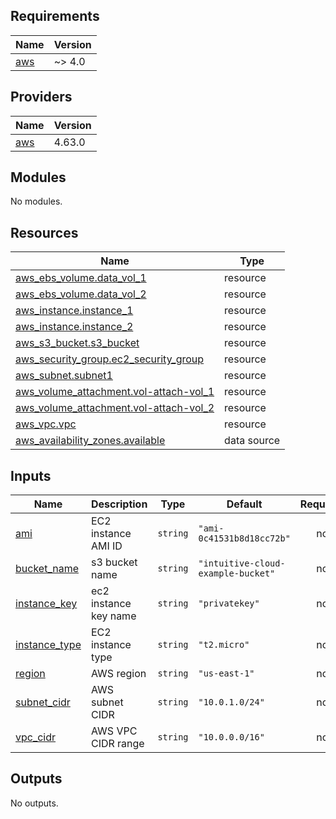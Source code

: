 ## Requirements

| Name | Version |
|------|---------|
| <a name="requirement_aws"></a> [aws](#requirement\_aws) | ~> 4.0 |

## Providers

| Name | Version |
|------|---------|
| <a name="provider_aws"></a> [aws](#provider\_aws) | 4.63.0 |

## Modules

No modules.

## Resources

| Name | Type |
|------|------|
| [aws_ebs_volume.data_vol_1](https://registry.terraform.io/providers/hashicorp/aws/latest/docs/resources/ebs_volume) | resource |
| [aws_ebs_volume.data_vol_2](https://registry.terraform.io/providers/hashicorp/aws/latest/docs/resources/ebs_volume) | resource |
| [aws_instance.instance_1](https://registry.terraform.io/providers/hashicorp/aws/latest/docs/resources/instance) | resource |
| [aws_instance.instance_2](https://registry.terraform.io/providers/hashicorp/aws/latest/docs/resources/instance) | resource |
| [aws_s3_bucket.s3_bucket](https://registry.terraform.io/providers/hashicorp/aws/latest/docs/resources/s3_bucket) | resource |
| [aws_security_group.ec2_security_group](https://registry.terraform.io/providers/hashicorp/aws/latest/docs/resources/security_group) | resource |
| [aws_subnet.subnet1](https://registry.terraform.io/providers/hashicorp/aws/latest/docs/resources/subnet) | resource |
| [aws_volume_attachment.vol-attach-vol_1](https://registry.terraform.io/providers/hashicorp/aws/latest/docs/resources/volume_attachment) | resource |
| [aws_volume_attachment.vol-attach-vol_2](https://registry.terraform.io/providers/hashicorp/aws/latest/docs/resources/volume_attachment) | resource |
| [aws_vpc.vpc](https://registry.terraform.io/providers/hashicorp/aws/latest/docs/resources/vpc) | resource |
| [aws_availability_zones.available](https://registry.terraform.io/providers/hashicorp/aws/latest/docs/data-sources/availability_zones) | data source |

## Inputs

| Name | Description | Type | Default | Required |
|------|-------------|------|---------|:--------:|
| <a name="input_ami"></a> [ami](#input\_ami) | EC2 instance AMI ID | `string` | `"ami-0c41531b8d18cc72b"` | no |
| <a name="input_bucket_name"></a> [bucket\_name](#input\_bucket\_name) | s3 bucket name | `string` | `"intuitive-cloud-example-bucket"` | no |
| <a name="input_instance_key"></a> [instance\_key](#input\_instance\_key) | ec2 instance key name | `string` | `"privatekey"` | no |
| <a name="input_instance_type"></a> [instance\_type](#input\_instance\_type) | EC2 instance type | `string` | `"t2.micro"` | no |
| <a name="input_region"></a> [region](#input\_region) | AWS region | `string` | `"us-east-1"` | no |
| <a name="input_subnet_cidr"></a> [subnet\_cidr](#input\_subnet\_cidr) | AWS subnet CIDR | `string` | `"10.0.1.0/24"` | no |
| <a name="input_vpc_cidr"></a> [vpc\_cidr](#input\_vpc\_cidr) | AWS VPC CIDR range | `string` | `"10.0.0.0/16"` | no |

## Outputs

No outputs.
